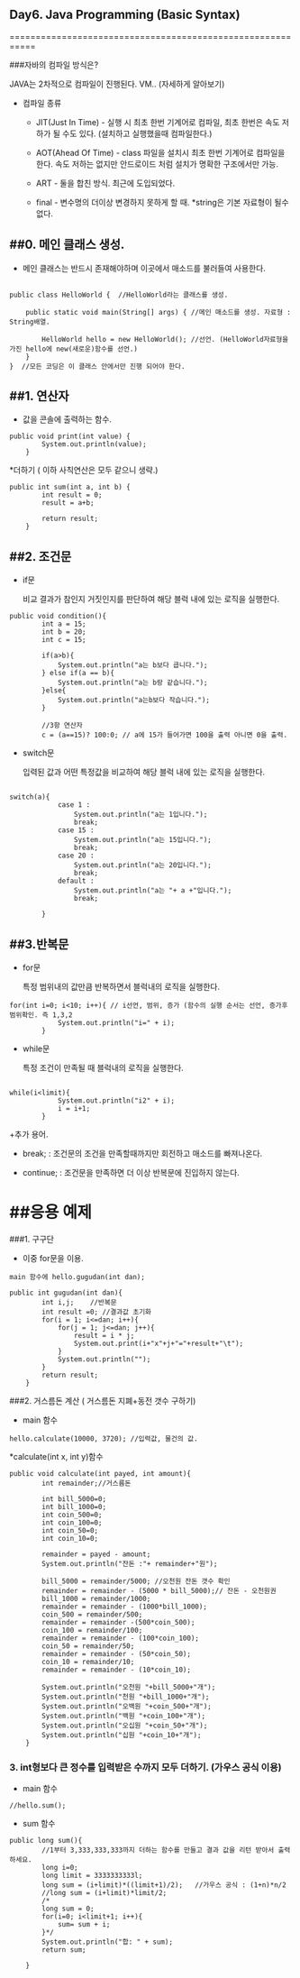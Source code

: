 ## Day6. Java Programming (Basic Syntax)
===========================================================

###자바의 컴파일 방식은?

JAVA는 2차적으로 컴파일이 진행된다. VM.. (자세하게 알아보기)

* 컴파일 종류

  * JIT(Just In Time) - 실행 시 최초 한번 기계어로 컴파일, 최초 한번은 속도 저하가 될 수도 있다. (설치하고 실행했을때 컴파일한다.)
  * AOT(Ahead Of Time) - class 파일을 설치시 최초 한번 기계어로 컴파일을 한다. 
                     속도 저하는 없지만 안드로이드 처럼 설치가 명확한 구조에서만 가능.
  * ART - 둘을 합친 방식. 최근에 도입되었다.

  * final - 변수명의 더이상 변경하지 못하게 할 때.
  *string은 기본 자료형이 될수 없다.

##0. 메인 클래스 생성.
-----------------------------------------------
   * 메인 클래스는 반드시 존재해야하며 이곳에서 매소드를 불러들여 사용한다.

```

public class HelloWorld {  //HelloWorld라는 클래스를 생성.

	public static void main(String[] args) { //메인 매소드를 생성. 자료형 : String배열.
		
		HelloWorld hello = new HelloWorld(); //선언. (HelloWorld자료형을 가진 hello에 new(새로운)함수를 선언.)
	}
}  //모든 코딩은 이 클래스 안에서만 진행 되어야 한다.

```
##1. 연산자
-------------------------------------------------
* 값을 콘솔에 출력하는 함수.

```
public void print(int value) {
		System.out.println(value);
	}
```

*더하기 ( 이하 사칙연산은 모두 같으니 생략.)

```
public int sum(int a, int b) {
		int result = 0;
		result = a+b;
		
		return result;
	}
```

##2. 조건문
--------------------------------------------------
* if문
   
    비교 결과가 참인지 거짓인지를 판단하여 해당 블럭 내에 있는 로직을 실행한다.

```
public void condition(){
		int a = 15;
		int b = 20;
		int c = 15;
		
		if(a>b){
			System.out.println("a는 b보다 큽니다.");
		} else if(a == b){
			System.out.println("a는 b랑 같습니다.");
		}else{
			System.out.println("a는b보다 작습니다.");
		}
		
		//3항 연산자
		c = (a==15)? 100:0; // a에 15가 들어가면 100을 출력 아니면 0을 출력.
```
	
* switch문

    입력된 값과 어떤 특정값을 비교하여 해당 블럭 내에 있는 로직을 실행한다.

```

switch(a){
			case 1 :
				System.out.println("a는 1입니다.");
				break;
			case 15 :
				System.out.println("a는 15입니다.");
				break;
			case 20 :
				System.out.println("a는 20입니다.");
				break;
			default :
				System.out.println("a는 "+ a +"입니다.");
				break;
			
		}	

```

##3.반복문
------------------------------------------------------
* for문
    
   특정 범위내의 값만큼 반복하면서 블럭내의 로직을 실행한다.

```
for(int i=0; i<10; i++){ // i선언, 범위, 증가 (함수의 실행 순서는 선언, 증가후 범위확인. 즉 1,3,2
			System.out.println("i=" + i);
		}
```
	
* while문
    
   특정 조건이 만족될 때 블럭내의 로직을 실행한다.


```

while(i<limit){
			System.out.println("i2" + i);
			i = i+1;
		}

```

+추가 용어.  

   * break; : 조건문의 조건을 만족할때까지만 회전하고 매소드를 빠져나온다.
    
   * continue; : 조건문을 만족하면 더 이상 반복문에 진입하지 않는다.


##응용 예제
========================================================

###1. 구구단 

* 이중 for문을 이용.

```
main 함수에 hello.gugudan(int dan);
```

```
public int gugudan(int dan){
		int i,j;	//반복문
		int result =0; //결과값 초기화
		for(i = 1; i<=dan; i++){
			for(j = 1; j<=dan; j++){
				result = i * j;
				System.out.print(i+"x"+j+"="+result+"\t");
			}
			System.out.println("");
		}
		return result;
	}
```

###2. 거스름돈 계산 ( 거스름돈 지폐+동전 갯수 구하기)


* main 함수

```
hello.calculate(10000, 3720); //입력값, 물건의 값.
```

*calculate(int x, int y)함수

```
public void calculate(int payed, int amount){
		int remainder;//거스름돈
		
		int bill_5000=0;
		int bill_1000=0;
		int coin_500=0;
		int coin_100=0;
		int coin_50=0;
		int coin_10=0;
		
		remainder = payed - amount;
		System.out.println("잔돈 :"+ remainder+"원");
		
		bill_5000 = remainder/5000; //오천원 잔돈 갯수 확인
		remainder = remainder - (5000 * bill_5000);// 잔돈 - 오천원권
		bill_1000 = remainder/1000; 
		remainder = remainder - (1000*bill_1000);
		coin_500 = remainder/500;
		remainder = remainder -(500*coin_500);
		coin_100 = remainder/100;
		remainder = remainder - (100*coin_100);
		coin_50 = remainder/50;
		remainder = remainder - (50*coin_50);
		coin_10 = remainder/10;
		remainder = remainder - (10*coin_10);
		
		System.out.println("오천원 "+bill_5000+"개");
		System.out.println("천원 "+bill_1000+"개");
		System.out.println("오백원 "+coin_500+"개");
		System.out.println("백원 "+coin_100+"개");
		System.out.println("오십원 "+coin_50+"개");
		System.out.println("십원 "+coin_10+"개");
	}

```

### 3. int형보다 큰 정수를 입력받은 수까지 모두 더하기. (가우스 공식 이용)


* main 함수

```
//hello.sum();
``` 

* sum 함수

```
public long sum(){
		//1부터 3,333,333,333까지 더하는 함수를 만들고 결과 값을 리턴 받아서 출력하세요.
		long i=0;
		long limit = 3333333333l;
		long sum = (i+limit)*((limit+1)/2);   //가우스 공식 : (1+n)*n/2
		//long sum = (i+limit)*limit/2;
		/*
		long sum = 0;
		for(i=0; i<limit+1; i++){
			sum= sum + i;
		}*/
		System.out.println("합: " + sum);
		return sum;
	
	}
```
